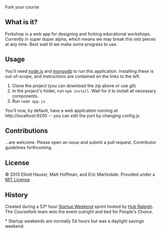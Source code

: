 Fork your course
## What is it?
Forkshop is a web app for designing and forking educational workshops.  Currently in super duper alpha, which means we may break this into pieces at any time.  Best wait til we make some progress to use.

## Usage
You'll need [node.js](http://nodejs.org) and [mongodb](http://mongodb.org) to run this application.  Installing these is out-of-scope, and instructions are contained on the links to the left.

1. Clone the project (you can download the zip above or use git)
2. In the project's folder, run `npm install`.  Wait for it to install all necessary components.
3. Run `node app.js`.  

You'll now, by default, have a web application running at http://localhost:9200 -- you can edit the port by changing config.js.

## Contributions
...are welcome.  Please open an issue and submit a pull request.  Contributor guidelines forthcoming.

## License
© 2013 Elliott Hauser, Matt Hoffman, and Eric Martindale.  Provided under a [MIT License](http://opensource.org/licenses/MIT).

## History
Created during a 53* hour [Startup Weekend](http://startupweekend.org/) sprint hosted by [Hub Raleigh](http://www.hubraleigh.com/).  The Coursefork team won the event outright and tied for People's Choice.

\* Startup weekends are normally 54 hours but was a daylight savings weekend.
